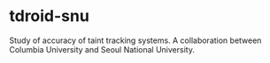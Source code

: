 tdroid-snu
==========

Study of accuracy of taint tracking systems. A collaboration between Columbia University and Seoul National University.

